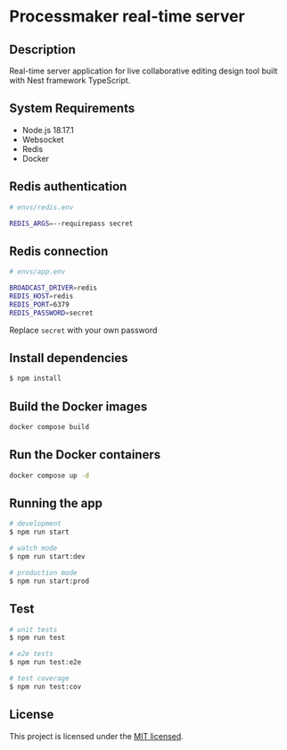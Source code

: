 # Processmaker real-time server

## Description

Real-time server application for live collaborative editing design tool built with Nest framework TypeScript.

## System Requirements
- Node.js 18.17.1
- Websocket
- Redis
- Docker

## Redis authentication

```bash
# envs/redis.env

REDIS_ARGS=--requirepass secret
```

## Redis connection

```bash
# envs/app.env

BROADCAST_DRIVER=redis
REDIS_HOST=redis
REDIS_PORT=6379
REDIS_PASSWORD=secret
```

Replace `secret` with your own password

## Install dependencies

```bash
$ npm install
```

## Build the Docker images
```bash
docker compose build
```

## Run the Docker containers
```bash
docker compose up -d
```

## Running the app

```bash
# development
$ npm run start

# watch mode
$ npm run start:dev

# production mode
$ npm run start:prod
```

## Test

```bash
# unit tests
$ npm run test

# e2e tests
$ npm run test:e2e

# test coverage
$ npm run test:cov
```

## License

This project is licensed under the [MIT licensed](LICENSE).
